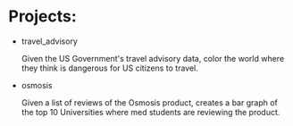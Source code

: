 <h1>Projects:</h1>
<ul>
<li>travel_advisory</li>
<p>Given the US Government's travel advisory data, color the world where they think
is dangerous for US citizens to travel.</p>
<li>osmosis</li>
<p>Given a list of reviews of the Osmosis product, creates a bar graph of the 
top 10 Universities where med students are reviewing the product.</p>
</ul>
